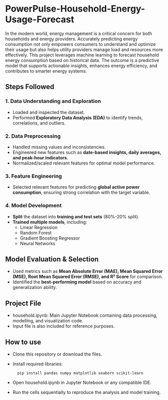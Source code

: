 # PowerPulse-Household-Energy-Usage-Forecast

In the modern world, energy management is a critical concern for both households and energy providers. Accurately predicting energy consumption not only empowers consumers to understand and optimize their usage but also helps utility providers manage load and resources more effectively. This project leverages machine learning to forecast household energy consumption based on historical data. The outcome is a predictive model that supports actionable insights, enhances energy efficiency, and contributes to smarter energy systems.

## Steps Followed

### 1. Data Understanding and Exploration
- Loaded and inspected the dataset.
- Performed **Exploratory Data Analysis (EDA)** to identify trends, correlations, and outliers.

### 2. Data Preprocessing
- Handled missing values and inconsistencies.
- Engineered new features such as **date-based insights, daily averages, and peak-hour indicators**.
- Normalized/scaled relevant features for optimal model performance.

### 3. Feature Engineering
- Selected relevant features for predicting **global active power consumption**, ensuring strong correlation with the target variable.

### 4. Model Development
- **Split** the dataset into **training and test sets** (80%-20% split).
- **Trained multiple models**, including:
  - Linear Regression
  - Random Forest
  - Gradient Boosting Regressor
  - Neural Networks

## Model Evaluation & Selection
- Used metrics such as **Mean Absolute Error (MAE), Mean Squared Error (MSE), Root Mean Squared Error (RMSE), and R² Score** for comparison.
- Identified the **best-performing model** based on accuracy and generalization ability.

## Project File
- household.ipynb: Main Jupyter Notebook containing data processing, modelling, and visualization code.
- Input file is also included for reference purposes.

## How to use
- Clone this repository or download the files.
- Install required libraries:

        pip install pandas numpy matplotlib seaborn scikit-learn
- Open household.ipynb in Jupyter Notebook or any compatible IDE.
- Run the cells sequentially to reproduce the analysis and model training.
